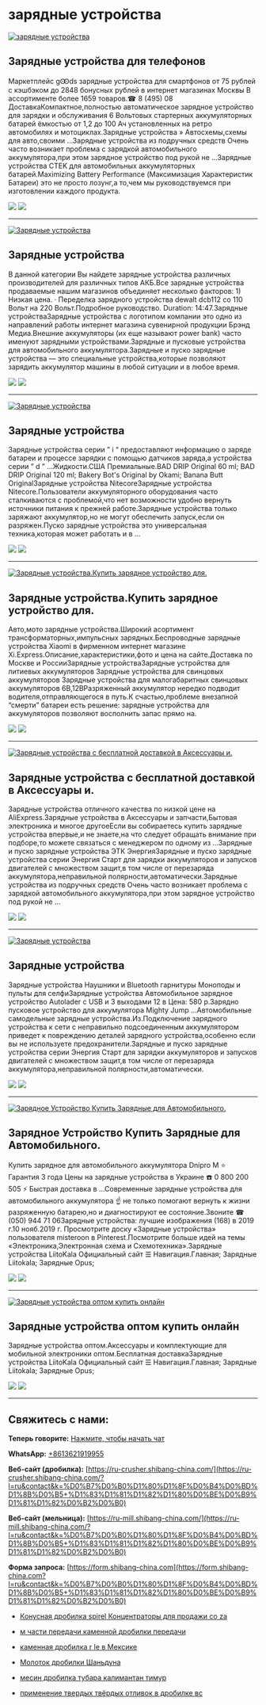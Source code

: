 # зарядные устройства

<a href="https://swt.shibang-china.com/?l=ru&img&k=%D0%B7%D0%B0%D1%80%D1%8F%D0%B4%D0%BD%D1%8B%D0%B5+%D1%83%D1%81%D1%82%D1%80%D0%BE%D0%B9%D1%81%D1%82%D0%B2%D0%B0" target="_blank">![зарядные устройства](http://static.shibang-china.com/all-800x300/1278.jpg)</a>

## Зарядные устройства для телефонов
Маркетплейс gꙬds зарядные устройства для смартфонов от 75 рублей с кэшбэком до 2848 бонусных рублей в интернет магазинах Москвы В ассортименте более 1659 товаров.☎ 8 (495) 08 ДоставкаКомпактное,полностью автоматическое зарядное устройство для зарядки и обслуживания 6 Вольтовых стартерных аккумуляторных батарей ёмкостью от 1,2 до 100 Ач установленных на ретро автомобилях и мотоциклах.Зарядные устройства &#187; Автосхемы,схемы для авто,своими …Зарядные устройства из подручных средств Очень часто возникает проблема с зарядкой автомобильного аккумулятора,при этом зарядное устройство под рукой не …Зарядные устройства CTEK для автомобильных аккумуляторных батарей.Maximizing Battery Performance (Максимизация Характеристик Батареи) это не просто лозунг,а то,чем мы руководствуемся при изготовлении каждого продукта.


<a href="https://whatsapp.shibangsoft.com/WhatsApp.php" target="_blank" title="WhatsApp">![](http://static.shibang-china.com/icon/whatsapp.png)</a> <a href="https://swt.shibang-china.com/?l=ru&icon&k=%D0%B7%D0%B0%D1%80%D1%8F%D0%B4%D0%BD%D1%8B%D0%B5+%D1%83%D1%81%D1%82%D1%80%D0%BE%D0%B9%D1%81%D1%82%D0%B2%D0%B0" target="_blank">![](http://static.shibang-china.com/icon/chat-ru.png)</a>

---

<a href="https://swt.shibang-china.com/?l=ru&img&k=%D0%B7%D0%B0%D1%80%D1%8F%D0%B4%D0%BD%D1%8B%D0%B5+%D1%83%D1%81%D1%82%D1%80%D0%BE%D0%B9%D1%81%D1%82%D0%B2%D0%B0" target="_blank">![Зарядные устройства](http://static.shibang-china.com/all-800x300/1388.jpg)</a>

## Зарядные устройства
В данной категории Вы найдете зарядные устройства различных производителей для различных типов АКБ.Все зарядные устройства продаваемые нашим магазинов объединяет несколько факторов: 1) Низкая цена.&nbsp;&#0183;&#32;Переделка зарядного устройства dewalt dcb112 со 110 Вольт на 220 Вольт.Подробное руководство. Duration: 14:47.Зарядные устройстваЗарядные устройства с логотипом компании это одно из направлений работы интернет магазина сувенирной продукции Брэнд Медиа.Внешние аккумуляторы (их еще называют power bank) часто именуют зарядными устройствами.Зарядные и пусковые устройства для автомобильного аккумулятора.Зарядные и пуско зарядные устройства — это специальные устройства,которые позволяют зарядить аккумулятор машины в любой ситуации и в любое время.


<a href="https://whatsapp.shibangsoft.com/WhatsApp.php" target="_blank" title="WhatsApp">![](http://static.shibang-china.com/icon/whatsapp.png)</a> <a href="https://swt.shibang-china.com/?l=ru&icon&k=%D0%B7%D0%B0%D1%80%D1%8F%D0%B4%D0%BD%D1%8B%D0%B5+%D1%83%D1%81%D1%82%D1%80%D0%BE%D0%B9%D1%81%D1%82%D0%B2%D0%B0" target="_blank">![](http://static.shibang-china.com/icon/chat-ru.png)</a>

---

<a href="https://swt.shibang-china.com/?l=ru&img&k=%D0%B7%D0%B0%D1%80%D1%8F%D0%B4%D0%BD%D1%8B%D0%B5+%D1%83%D1%81%D1%82%D1%80%D0%BE%D0%B9%D1%81%D1%82%D0%B2%D0%B0" target="_blank">![Зарядные устройства](http://static.shibang-china.com/all-800x300/184.jpg)</a>

## Зарядные устройства
Зарядные устройства серии ” i “ предоставляют информацию о заряде батареи и процессе зарядки с помощью датчиков заряда,а устройства серии ” d ” …Жидкости.США Премиальные.BAD DRIP Original 60 ml; BAD DRIP Original 120 ml; Bakery Bot's Original by Okami; Banana Butt OriginalЗарядные устройства NitecoreЗарядные устройства Nitecore.Пользователи аккумуляторного оборудования часто сталкиваются с проблемой,что нет возможности удобно вернуть источники питания к прежней работе.Зарядные устройства только заряжают аккумулятор,но не могут обеспечить запуск,если он разряжен.Пуско зарядные устройства это универсальная техника,которая может работать и в …


<a href="https://whatsapp.shibangsoft.com/WhatsApp.php" target="_blank" title="WhatsApp">![](http://static.shibang-china.com/icon/whatsapp.png)</a> <a href="https://swt.shibang-china.com/?l=ru&icon&k=%D0%B7%D0%B0%D1%80%D1%8F%D0%B4%D0%BD%D1%8B%D0%B5+%D1%83%D1%81%D1%82%D1%80%D0%BE%D0%B9%D1%81%D1%82%D0%B2%D0%B0" target="_blank">![](http://static.shibang-china.com/icon/chat-ru.png)</a>

---

<a href="https://swt.shibang-china.com/?l=ru&img&k=%D0%B7%D0%B0%D1%80%D1%8F%D0%B4%D0%BD%D1%8B%D0%B5+%D1%83%D1%81%D1%82%D1%80%D0%BE%D0%B9%D1%81%D1%82%D0%B2%D0%B0" target="_blank">![Зарядные устройства.Купить зарядное устройство для.](http://static.shibang-china.com/all-800x300/1289.jpg)</a>

## Зарядные устройства.Купить зарядное устройство для.
Авто,мото зарядные устройства.Широкий асортимент трансформаторных,импульсных зарядных.Беспроводные зарядные устройства Xiaomi в фирменном интернет магазине Xi.Express.Описание,характеристики,фото и цена на сайте.Доставка по Москве и РоссииЗарядные устройстваЗарядные устройства для литиевых аккумуляторов Зарядные устройства для свинцовых аккумуляторов Зарядные устройства для малогабаритных свинцовых аккумуляторов 6В,12ВРазряженный аккумулятор нередко подводит водителя,отправляющегося в путь.К счастью,проблеме внезапной “смерти” батареи есть решение: зарядные устройства для аккумуляторов позволяют восполнить запас прямо на.


<a href="https://whatsapp.shibangsoft.com/WhatsApp.php" target="_blank" title="WhatsApp">![](http://static.shibang-china.com/icon/whatsapp.png)</a> <a href="https://swt.shibang-china.com/?l=ru&icon&k=%D0%B7%D0%B0%D1%80%D1%8F%D0%B4%D0%BD%D1%8B%D0%B5+%D1%83%D1%81%D1%82%D1%80%D0%BE%D0%B9%D1%81%D1%82%D0%B2%D0%B0" target="_blank">![](http://static.shibang-china.com/icon/chat-ru.png)</a>

---

<a href="https://swt.shibang-china.com/?l=ru&img&k=%D0%B7%D0%B0%D1%80%D1%8F%D0%B4%D0%BD%D1%8B%D0%B5+%D1%83%D1%81%D1%82%D1%80%D0%BE%D0%B9%D1%81%D1%82%D0%B2%D0%B0" target="_blank">![Зарядные устройства с бесплатной доставкой в Аксессуары и.](http://static.shibang-china.com/all-800x300/1114.jpg)</a>

## Зарядные устройства с бесплатной доставкой в Аксессуары и.
Зарядные устройства отличного качества по низкой цене на AliExpress.Зарядные устройства в Аксессуары и запчасти,Бытовая электроника и многое другоеЕсли вы собираетесь купить зарядные устройства впервые,и не знаете,на что следует обращать внимание при подборе,то можете связаться с менеджером по одному из …Зарядные и пуско зарядные устройства ЭТК ЭнергияЗарядные и пуско зарядные устройства серии Энергия Старт для зарядки аккумуляторов и запусков двигателей с множеством защит,в том числе от перезаряда аккумулятора,неправильной полярности,автоматически.Зарядные устройства из подручных средств Очень часто возникает проблема с зарядкой автомобильного аккумулятора,при этом зарядное устройство под рукой не …


<a href="https://whatsapp.shibangsoft.com/WhatsApp.php" target="_blank" title="WhatsApp">![](http://static.shibang-china.com/icon/whatsapp.png)</a> <a href="https://swt.shibang-china.com/?l=ru&icon&k=%D0%B7%D0%B0%D1%80%D1%8F%D0%B4%D0%BD%D1%8B%D0%B5+%D1%83%D1%81%D1%82%D1%80%D0%BE%D0%B9%D1%81%D1%82%D0%B2%D0%B0" target="_blank">![](http://static.shibang-china.com/icon/chat-ru.png)</a>

---

<a href="https://swt.shibang-china.com/?l=ru&img&k=%D0%B7%D0%B0%D1%80%D1%8F%D0%B4%D0%BD%D1%8B%D0%B5+%D1%83%D1%81%D1%82%D1%80%D0%BE%D0%B9%D1%81%D1%82%D0%B2%D0%B0" target="_blank">![Зарядные устройства](http://static.shibang-china.com/all-800x300/39.jpg)</a>

## Зарядные устройства
Зарядные устройства Наушники и Bluetooth гарнитуры Моноподы и пульты для селфиЗарядные устройства Автомобильное зарядное устройство Autolader с USB и 3 выходами 12 в Цена: 580 р.Зарядно пусковое устройство для аккумулятора Mighty Jump …Автомобильные самодельные зарядные устройства.Из.Подключение зарядного устройства к сети с неправильно подсоединенным аккумулятором приведет к повреждению деталей зарядного устройства,особенно если вы не используете предохранители.Зарядные и пуско зарядные устройства серии Энергия Старт для зарядки аккумуляторов и запусков двигателей с множеством защит,в том числе от перезаряда аккумулятора,неправильной полярности,автоматически.


<a href="https://whatsapp.shibangsoft.com/WhatsApp.php" target="_blank" title="WhatsApp">![](http://static.shibang-china.com/icon/whatsapp.png)</a> <a href="https://swt.shibang-china.com/?l=ru&icon&k=%D0%B7%D0%B0%D1%80%D1%8F%D0%B4%D0%BD%D1%8B%D0%B5+%D1%83%D1%81%D1%82%D1%80%D0%BE%D0%B9%D1%81%D1%82%D0%B2%D0%B0" target="_blank">![](http://static.shibang-china.com/icon/chat-ru.png)</a>

---

<a href="https://swt.shibang-china.com/?l=ru&img&k=%D0%B7%D0%B0%D1%80%D1%8F%D0%B4%D0%BD%D1%8B%D0%B5+%D1%83%D1%81%D1%82%D1%80%D0%BE%D0%B9%D1%81%D1%82%D0%B2%D0%B0" target="_blank">![Зарядное Устройство Купить Зарядные для Автомобильного.](http://static.shibang-china.com/all-800x300/1386.jpg)</a>

## Зарядное Устройство Купить Зарядные для Автомобильного.
Купить зарядное для автомобильного аккумулятора Dnipro M ⭐️ Гарантия 3 года Цены на зарядные устройства в Украине ☎️ 0 800 200 505 ⚡️ Быстрая доставка в …Современные зарядные устройства для автомобильного аккумулятора ☝ не только помогают вернуть к жизни разряженную батарею,но и диагностируют ее состояние.Звоните ☎ (050) 944 71 06Зарядные устройства: лучшие изображения (168) в 2019 г.10 нояб.2019 г. Просмотрите доску &#171;Зарядные устройства&#187; пользователя misteroon в Pinterest.Посмотрите больше идей на темы &#171;Электроника,Электронная схема и Схемотехника&#187;.Зарядные устройства LiitoKala Официальный сайт ☰ Навигация.Главная; Зарядные Liitokala; Зарядные Opus;


<a href="https://whatsapp.shibangsoft.com/WhatsApp.php" target="_blank" title="WhatsApp">![](http://static.shibang-china.com/icon/whatsapp.png)</a> <a href="https://swt.shibang-china.com/?l=ru&icon&k=%D0%B7%D0%B0%D1%80%D1%8F%D0%B4%D0%BD%D1%8B%D0%B5+%D1%83%D1%81%D1%82%D1%80%D0%BE%D0%B9%D1%81%D1%82%D0%B2%D0%B0" target="_blank">![](http://static.shibang-china.com/icon/chat-ru.png)</a>

---

<a href="https://swt.shibang-china.com/?l=ru&img&k=%D0%B7%D0%B0%D1%80%D1%8F%D0%B4%D0%BD%D1%8B%D0%B5+%D1%83%D1%81%D1%82%D1%80%D0%BE%D0%B9%D1%81%D1%82%D0%B2%D0%B0" target="_blank">![Зарядные устройства оптом купить онлайн](http://static.shibang-china.com/all-800x300/1279.jpg)</a>

## Зарядные устройства оптом купить онлайн
Зарядные устройства оптом.Аксессуары и комплектующие для мобильной электроники оптом.Бесплатная доставкаЗарядные устройства LiitoKala Официальный сайт ☰ Навигация.Главная; Зарядные Liitokala; Зарядные Opus;

<a href="https://whatsapp.shibangsoft.com/WhatsApp.php" target="_blank" title="WhatsApp">![](http://static.shibang-china.com/icon/whatsapp.png)</a> <a href="https://swt.shibang-china.com/?l=ru&icon&k=%D0%B7%D0%B0%D1%80%D1%8F%D0%B4%D0%BD%D1%8B%D0%B5+%D1%83%D1%81%D1%82%D1%80%D0%BE%D0%B9%D1%81%D1%82%D0%B2%D0%B0" target="_blank">![](http://static.shibang-china.com/icon/chat-ru.png)</a>

---
## Свяжитесь с нами:

**Теперь говорите:** [Нажмите, чтобы начать чат](https://swt.shibang-china.com?l=ru&contact&k=%D0%B7%D0%B0%D1%80%D1%8F%D0%B4%D0%BD%D1%8B%D0%B5+%D1%83%D1%81%D1%82%D1%80%D0%BE%D0%B9%D1%81%D1%82%D0%B2%D0%B0)

**WhatsApp:**  [+8613621919955](https://whatsapp.shibangsoft.com/WhatsApp.php)

**Веб-сайт (дробилка):** [https://ru-crusher.shibang-china.com/](https://ru-crusher.shibang-china.com/?l=ru&contact&k=%D0%B7%D0%B0%D1%80%D1%8F%D0%B4%D0%BD%D1%8B%D0%B5+%D1%83%D1%81%D1%82%D1%80%D0%BE%D0%B9%D1%81%D1%82%D0%B2%D0%B0)

**Веб-сайт (мельница):** [https://ru-mill.shibang-china.com/](https://ru-mill.shibang-china.com/?l=ru&contact&k=%D0%B7%D0%B0%D1%80%D1%8F%D0%B4%D0%BD%D1%8B%D0%B5+%D1%83%D1%81%D1%82%D1%80%D0%BE%D0%B9%D1%81%D1%82%D0%B2%D0%B0)

**Форма запроса:** [https://form.shibang-china.com](https://form.shibang-china.com?l=ru&contact&k=%D0%B7%D0%B0%D1%80%D1%8F%D0%B4%D0%BD%D1%8B%D0%B5+%D1%83%D1%81%D1%82%D1%80%D0%BE%D0%B9%D1%81%D1%82%D0%B2%D0%B0)

* [Конусная дробилка spirel Концентраторы для продажи co za](../122/%D0%9A%D0%BE%D0%BD%D1%83%D1%81%D0%BD%D0%B0%D1%8F%20%D0%B4%D1%80%D0%BE%D0%B1%D0%B8%D0%BB%D0%BA%D0%B0%20spirel%20%D0%9A%D0%BE%D0%BD%D1%86%D0%B5%D0%BD%D1%82%D1%80%D0%B0%D1%82%D0%BE%D1%80%D1%8B%20%D0%B4%D0%BB%D1%8F%20%D0%BF%D1%80%D0%BE%D0%B4%D0%B0%D0%B6%D0%B8%20co%20za.md)

* [м части передачи каменной дробилки передачи](../124/%D0%BC%20%D1%87%D0%B0%D1%81%D1%82%D0%B8%20%D0%BF%D0%B5%D1%80%D0%B5%D0%B4%D0%B0%D1%87%D0%B8%20%D0%BA%D0%B0%D0%BC%D0%B5%D0%BD%D0%BD%D0%BE%D0%B9%20%D0%B4%D1%80%D0%BE%D0%B1%D0%B8%D0%BB%D0%BA%D0%B8%20%D0%BF%D0%B5%D1%80%D0%B5%D0%B4%D0%B0%D1%87%D0%B8.md)

* [каменная дробилка r le в Мексике](../121/%D0%BA%D0%B0%D0%BC%D0%B5%D0%BD%D0%BD%D0%B0%D1%8F%20%D0%B4%D1%80%D0%BE%D0%B1%D0%B8%D0%BB%D0%BA%D0%B0%20r%20le%20%D0%B2%20%D0%9C%D0%B5%D0%BA%D1%81%D0%B8%D0%BA%D0%B5.md)

* [Молоток дробилки Шаньдуна](../125/%D0%9C%D0%BE%D0%BB%D0%BE%D1%82%D0%BE%D0%BA%20%D0%B4%D1%80%D0%BE%D0%B1%D0%B8%D0%BB%D0%BA%D0%B8%20%D0%A8%D0%B0%D0%BD%D1%8C%D0%B4%D1%83%D0%BD%D0%B0.md)

* [месин дробилка тубара калимантан тимур](../121/%D0%BC%D0%B5%D1%81%D0%B8%D0%BD%20%D0%B4%D1%80%D0%BE%D0%B1%D0%B8%D0%BB%D0%BA%D0%B0%20%D1%82%D1%83%D0%B1%D0%B0%D1%80%D0%B0%20%D0%BA%D0%B0%D0%BB%D0%B8%D0%BC%D0%B0%D0%BD%D1%82%D0%B0%D0%BD%20%D1%82%D0%B8%D0%BC%D1%83%D1%80.md)

* [применение твердых твёрдых отливок в дробилке вс](../124/%D0%BF%D1%80%D0%B8%D0%BC%D0%B5%D0%BD%D0%B5%D0%BD%D0%B8%D0%B5%20%D1%82%D0%B2%D0%B5%D1%80%D0%B4%D1%8B%D1%85%20%D1%82%D0%B2%D1%91%D1%80%D0%B4%D1%8B%D1%85%20%D0%BE%D1%82%D0%BB%D0%B8%D0%B2%D0%BE%D0%BA%20%D0%B2%20%D0%B4%D1%80%D0%BE%D0%B1%D0%B8%D0%BB%D0%BA%D0%B5%20%D0%B2%D1%81.md)